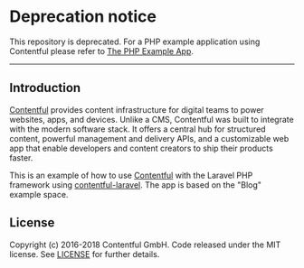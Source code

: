 # Deprecation notice

This repository is deprecated. For a PHP example application using Contentful please refer to [The PHP Example App](https://github.com/contentful/the-example-app.php).

---

## Introduction

[Contentful](https://www.contentful.com/) provides content infrastructure for digital teams to power websites, apps, and devices. Unlike a CMS, Contentful was built to integrate with the modern software stack. It offers a central hub for structured content, powerful management and delivery APIs, and a customizable web app that enable developers and content creators to ship their products faster.

This is an example of how to use [Contentful](https://www.contentful.com) with the Laravel PHP framework using [contentful-laravel](https://github.com/contentful/contentful-laravel). The app is based on the "Blog" example space.

## License

Copyright (c) 2016-2018 Contentful GmbH. Code released under the MIT license. See [LICENSE](LICENSE) for further details.
